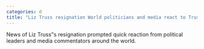 ```yaml
---
categories: d
title: "Liz Truss resignation World politicians and media react to Truss departure"
---
```

News of Liz Truss"s resignation prompted quick reaction from political leaders and media commentators around the world.